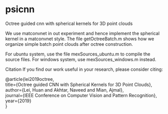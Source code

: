 # psicnn
Octree guided cnn with spherical kernels for 3D point clouds

We use matconvnet in out experiment and hence implement the spherical kernel in a matconvnet style. The file getOctreeBatch.m 
shows how we organize simple batch point clouds after octree construction. 

For ubuntu system, use the file mexSources_ubuntu.m to compile the source files. For windows system, use mexSources_windows.m instead. 


Citation
If you find our work useful in your research, please consider citing:

@article{lei2019octree,  
      title={Octree guided CNN with Spherical Kernels for 3D Point Clouds},  
      author={Lei, Huan and Akhtar, Naveed and Mian, Ajmal},  
      journal={IEEE Conference on Computer Vision and Pattern Recognition},  
      year={2019}  
}
